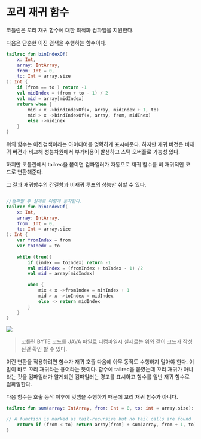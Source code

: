 # 꼬리 재귀 함수

코틀린은 꼬리 재귀 함수에 대한 최적화 컴파일을 지원한다.

다음은 단순한 이진 검색을 수행하는 함수이다.

```kotlin
tailrec fun binIndexOf(
	x: Int,
    array: IntArray,
	from: Int = 0,
	to: Int = array.size
): Int {
	if (from == to ) return -1
	val midIndex = (from + to - 1) / 2
	val mid = array[midIndex]
	return when {
		mid < x ->bindIndexOf(x, array, midIndex + 1, to)
		mid > x ->bindIndexOf(x, array, from, midInex)
		else ->midinex
	}
}
```

위의 함수는 이진검색이라는 아이디어를 명확하게 표시해준다. 하지만 재귀 버전은 비재귀 버전과 비교해 성능차원에서 부가비용이 발생하고 스택 오버플로 가능성 있다.

하지만 코틀린에서 tailrec을 붙이면 컴파일러가 자동으로 재귀 함수를 비 재귀적인 코드로 변환해준다.

그 결과 재귀함수의 간결함과 비재귀 루프의 성능만 취할 수 있다.


```kotlin

//컴파일 후 실제로 이렇게 동작한다.
tailrec fun binIndexOf(
	x: Int,
    array: IntArray,
	from: Int = 0,
	to: Int = array.size
): Int {
	var fromIndex = from
    var toInedx = to
    
    while (true){
    	if (index == toIndex) return -1
        val midIndex = (fromIndex + toIndex - 1) /2
        val mid = array[midIndex]
        
        when {
        	mix < x ->fromIndex = minIndex + 1
            mid > x ->toIndex = midIndex
            else -> return midIndex
        }
    }
}
```

![](https://velog.velcdn.com/images/roo333/post/dfff526d-1f6d-4d08-b006-567c48fc0606/image.png)


> 코틀린 BYTE 코드를 JAVA 파일로 디컴파일시 실제로는 위와 같이 코드가 작성된걸 확인 할 수 있다.


이런 변환을 적용하려면 함수가 재귀 호출 다음에 아무 동작도 수행하지 말아야 한다. 이말이 바로 꼬리 재귀라는 용어라는 뜻이다. 함수에 tailrec을 붙였는데 꼬리 재귀가 아니라는 것을 컴파일러가 알게되면 컴파일러는 경고를 표시하고 함수를 일반 재귀 함수로 컴파일한다.

다음 함수는 호출 동작 이후에 덧셈을 수행하기 때문에 꼬리 재귀 함수가 아니다.

```kotlin
tailrec fun sum(array: IntArray, from: Int = 0, to: int = array.size): Int {

// A function is marked as tail-recursive but no tail calls are found
	return if (from < to) return array[from] + sum(array, from + 1, to) else 0
}
```
